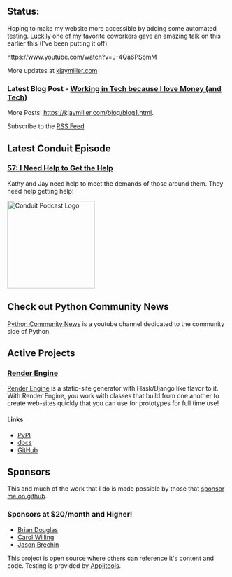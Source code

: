## Status:
<p>Hoping to make my website more accessible by adding some automated testing. Luckily one of my favorite coworkers gave an amazing talk on this earlier this (I've been putting it off)</p>

<p>https://www.youtube.com/watch?v=J-4Qa6PSomM</p>

More updates at [kjaymiller.com](https://kjaymiller.com/microblog/microblog)

### Latest Blog Post - [Working in Tech because I love Money (and Tech)](https://kjaymiller.com/blog/working-in-tech-because-i-love-money-and-tech.html)

More Posts: <https://kjaymiller.com/blog/blog1.html>.

Subscribe to the [RSS Feed](https://kjaymiller.com/allposts.rss)


## Latest Conduit Episode
### [57: I Need Help to Get the Help](http://relay.fm/conduit/57)
Kathy and Jay need help to meet the demands of those around them. They need help getting help!

<img src="https://kjaymiller.s3-us-west-2.amazonaws.com/images/conduit_artwork.png" height="200" width="200" alt="Conduit Podcast Logo"/>

## Check out Python Community News
[Python Community News](https://youtube.com/@pycommunitynews) is a youtube channel dedicated to the community side of Python.

## Active Projects

### [Render Engine]
[Render Engine] is a static-site generator with Flask/Django like flavor to it.
With Render Engine, you work with classes that build from one another to create
web-sites quickly that you can use for prototypes for full time use!

#### Links
- [PyPI](https://pypi.org/project/render-engine)
- [docs](https://render-engine.readthedocs.io)
- [GitHub](https://github.com/kjaymiller/render_engine)

## Sponsors
This and much of the work that I do is made possible by those that [sponsor me
on github](https://github.com/sponsors/kjaymiller).

### Sponsors at $20/month and Higher!
- [Brian Douglas](https://github.com/bdougie)
- [Carol Willing](https://github.com/willingc)
- [Jason Brechin](https://github.com/brechin)


This project is open source where others can reference it's content and code. Testing is provided by [Applitools](https://www.applitools.com/).


[Render Engine]: https://render-engine.readthedocs.io